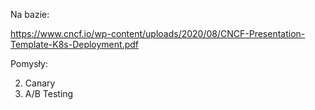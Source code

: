 
Na bazie:

https://www.cncf.io/wp-content/uploads/2020/08/CNCF-Presentation-Template-K8s-Deployment.pdf

Pomysły:

2. Canary 
3. A/B Testing